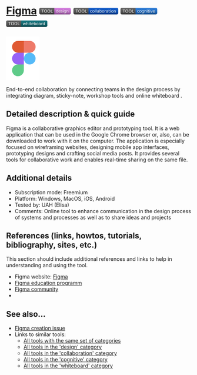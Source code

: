 # [Figma](https://www.figma.com/)  [<img src="images/design.png" align="bottom">](https://github.com/e-CLOSE/Toolbox/issues?q=label%3A01_TOOL+label%3Adesign) [<img src="images/collaboration.png" align="bottom">](https://github.com/e-CLOSE/Toolbox/issues?q=label%3A01_TOOL+label%3Acollaboration) [<img src="images/cognitive.png" align="bottom">](https://github.com/e-CLOSE/Toolbox/issues?q=label%3A01_TOOL+label%3Acognitive) [<img src="images/whiteboard.png" align="bottom">](https://github.com/e-CLOSE/Toolbox/issues?q=label%3A01_TOOL+label%3Awhiteboard)

![Figma Logo](images/Figma.png)

End-to-end collaboration by connecting teams in the design process by integrating diagram, sticky-note, workshop tools and online whiteboard .


## Detailed description & quick guide

Figma is a collaborative graphics editor and prototyping tool. It is a web application that can be used in the Google Chrome browser or, also, can be downloaded to work with it on the computer.  The application is especially focused on wireframing websites, designing mobile app interfaces, prototyping designs and crafting social media posts. It provides several tools for collaborative work and enables real-time sharing on the same file.


## Additional details

- Subscription mode: Freemium
- Platform: Windows, MacOS, iOS, Android
- Tested by: UAH (Elisa)
- Comments: Online tool to enhance communication in the design process of systems and processes as well as to share ideas and projects


## References (links, howtos, tutorials, bibliography, sites, etc.)

This section should include additional references and links to help in
understanding and using the tool.

- Figma website: [Figma](https://www.figma.com/)
- [Figma education programm](https://www.figma.com/education/)
- [Figma community](https://www.figma.com/community)
- 

## See also...

- [Figma creation issue](https://github.com/e-CLOSE/Toolbox/issues/106)
- Links to similar tools:
  - [All tools with the same set of categories](https://github.com/e-CLOSE/Toolbox/issues?q=label%3A01_TOOL+label%3Awhiteboard)
  - [All tools in the 'design' category](https://github.com/e-CLOSE/Toolbox/issues?q=label%3A01_TOOL+label%3Adesign)
  - [All tools in the 'collaboration' category](https://github.com/e-CLOSE/Toolbox/issues?q=label%3A01_TOOL+label%3Acollaboration)
  - [All tools in the 'cognitive' category](https://github.com/e-CLOSE/Toolbox/issues?q=label%3A01_TOOL+label%3Acognitive)
  - [All tools in the 'whiteboard' category](https://github.com/e-CLOSE/Toolbox/issues?q=label%3A01_TOOL+label%3Awhiteboard)
